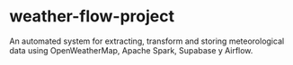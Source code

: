 # weather-flow-project
An automated system for extracting, transform and storing meteorological data using OpenWeatherMap, Apache Spark, Supabase y Airflow.
